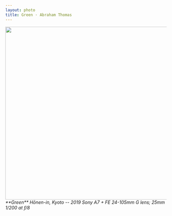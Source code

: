 ```yaml
---
layout: photo
title: Green · Abraham Thomas
---
```


<img src="/assets/photos/Green.jpg" width="540px" class="photo">

<i>
**Green**  
Hōnen-in, Kyoto -- 2019  
Sony A7 + FE 24-105mm G lens; 25mm 1/200 at f/8  
</i>
